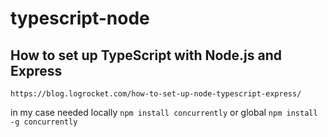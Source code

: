 # typescript-node

## How to set up TypeScript with Node.js and Express
```https://blog.logrocket.com/how-to-set-up-node-typescript-express/```

in my case needed
  locally
  ```npm install concurrently```
  or global
  ```npm install -g concurrently```


